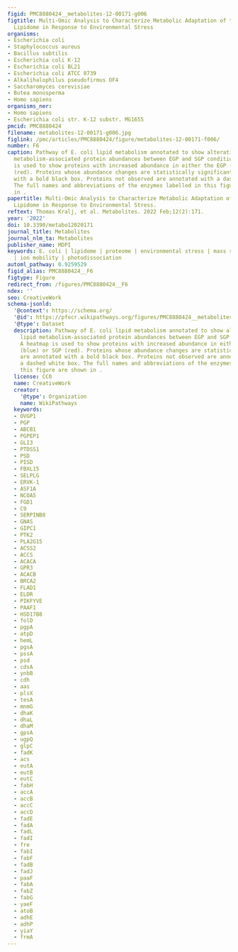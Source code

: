 ```yaml
---
figid: PMC8880424__metabolites-12-00171-g006
figtitle: Multi-Omic Analysis to Characterize Metabolic Adaptation of the E. coli
  Lipidome in Response to Environmental Stress
organisms:
- Escherichia coli
- Staphylococcus aureus
- Bacillus subtilis
- Escherichia coli K-12
- Escherichia coli BL21
- Escherichia coli ATCC 8739
- Alkalihalophilus pseudofirmus OF4
- Saccharomyces cerevisiae
- Butea monosperma
- Homo sapiens
organisms_ner:
- Homo sapiens
- Escherichia coli str. K-12 substr. MG1655
pmcid: PMC8880424
filename: metabolites-12-00171-g006.jpg
figlink: /pmc/articles/PMC8880424/figure/metabolites-12-00171-f006/
number: F6
caption: Pathway of E. coli lipid metabolism annotated to show alterations in lipid
  metabolism-associated protein abundances between EGP and SGP conditions. A heatmap
  is used to show proteins with increased abundance in either the EGP (blue) or SGP
  (red). Proteins whose abundance changes are statistically significant are annotated
  with a bold black box. Proteins not observed are annotated with a dashed white box.
  The full names and abbreviations of the enzymes labelled in this figure are shown
  in .
papertitle: Multi-Omic Analysis to Characterize Metabolic Adaptation of the E. coli
  Lipidome in Response to Environmental Stress.
reftext: Thomas Kralj, et al. Metabolites. 2022 Feb;12(2):171.
year: '2022'
doi: 10.3390/metabo12020171
journal_title: Metabolites
journal_nlm_ta: Metabolites
publisher_name: MDPI
keywords: E. coli | lipidome | proteome | environmental stress | mass spectrometry
  | ion mobility | photodissociation
automl_pathway: 0.9259529
figid_alias: PMC8880424__F6
figtype: Figure
redirect_from: /figures/PMC8880424__F6
ndex: ''
seo: CreativeWork
schema-jsonld:
  '@context': https://schema.org/
  '@id': https://pfocr.wikipathways.org/figures/PMC8880424__metabolites-12-00171-g006.html
  '@type': Dataset
  description: Pathway of E. coli lipid metabolism annotated to show alterations in
    lipid metabolism-associated protein abundances between EGP and SGP conditions.
    A heatmap is used to show proteins with increased abundance in either the EGP
    (blue) or SGP (red). Proteins whose abundance changes are statistically significant
    are annotated with a bold black box. Proteins not observed are annotated with
    a dashed white box. The full names and abbreviations of the enzymes labelled in
    this figure are shown in .
  license: CC0
  name: CreativeWork
  creator:
    '@type': Organization
    name: WikiPathways
  keywords:
  - OVGP1
  - PGP
  - ABCB1
  - PGPEP1
  - GLI3
  - PTDSS1
  - PSD
  - PISD
  - FBXL15
  - SELPLG
  - ERVK-1
  - ASF1A
  - NCOA5
  - FGD1
  - C9
  - SERPINB8
  - GNAS
  - GIPC1
  - PTK2
  - PLA2G15
  - ACSS2
  - ACCS
  - ACACA
  - GPR3
  - ACACB
  - BRCA2
  - FLAD1
  - ELDR
  - PIKFYVE
  - PAAF1
  - HSD17B8
  - folD
  - pgpA
  - atpD
  - hemL
  - pgsA
  - pssA
  - psd
  - cdsA
  - ynbB
  - cdh
  - aas
  - plsX
  - tesA
  - mnmG
  - dhaK
  - dhaL
  - dhaM
  - gpsA
  - ugpQ
  - glpC
  - fadK
  - acs
  - eutA
  - eutB
  - eutC
  - fabH
  - accA
  - accB
  - accC
  - accD
  - fadE
  - fadA
  - fadL
  - fadI
  - fre
  - fabI
  - fabF
  - fadB
  - fadJ
  - paaF
  - fabA
  - fabZ
  - fabG
  - yaeF
  - atoB
  - adhE
  - adhP
  - yiaY
  - frmA
---
```

